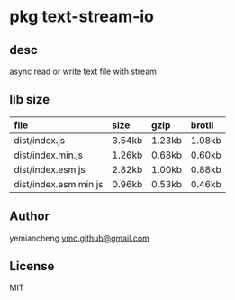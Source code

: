 # pkg text-stream-io

## desc
async read or write text file with stream

## lib size  
file | size | gzip | brotli
:---- | :---- | :---- | :----
dist/index.js | 3.54kb | 1.23kb | 1.08kb
dist/index.min.js | 1.26kb | 0.68kb | 0.60kb
dist/index.esm.js | 2.82kb | 1.00kb | 0.88kb
dist/index.esm.min.js | 0.96kb | 0.53kb | 0.46kb

## Author
yemiancheng <ymc.github@gmail.com>

## License
MIT
